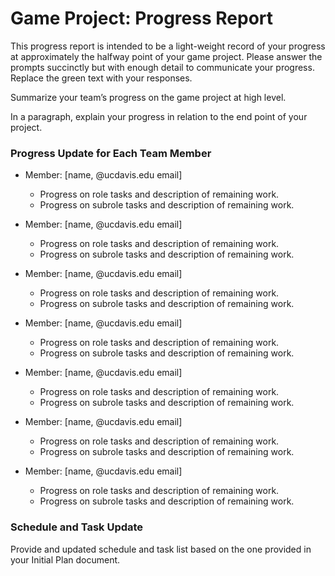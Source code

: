 # Game Project: Progress Report

This progress report is intended to be a light-weight record of your progress at approximately the halfway point of your game project. Please answer the prompts succinctly but with enough detail to communicate your progress. Replace the green text with your responses.

Summarize your team’s progress on the game project at high level.

In a paragraph, explain your progress in relation to the end point of your project.

### Progress Update for Each Team Member

- Member: [name, @ucdavis.edu email]
  - Progress on role tasks and description of remaining work.
  - Progress on subrole tasks and description of remaining work.

- Member: [name, @ucdavis.edu email]
  - Progress on role tasks and description of remaining work.
  - Progress on subrole tasks and description of remaining work.

- Member: [name, @ucdavis.edu email]
  - Progress on role tasks and description of remaining work.
  - Progress on subrole tasks and description of remaining work.

- Member: [name, @ucdavis.edu email]
  - Progress on role tasks and description of remaining work.
  - Progress on subrole tasks and description of remaining work.

- Member: [name, @ucdavis.edu email]
  - Progress on role tasks and description of remaining work.
  - Progress on subrole tasks and description of remaining work.

- Member: [name, @ucdavis.edu email]
  - Progress on role tasks and description of remaining work.
  - Progress on subrole tasks and description of remaining work.

- Member: [name, @ucdavis.edu email]
  - Progress on role tasks and description of remaining work.
  - Progress on subrole tasks and description of remaining work.

### Schedule and Task Update

Provide and updated schedule and task list based on the one provided in your Initial Plan document.


